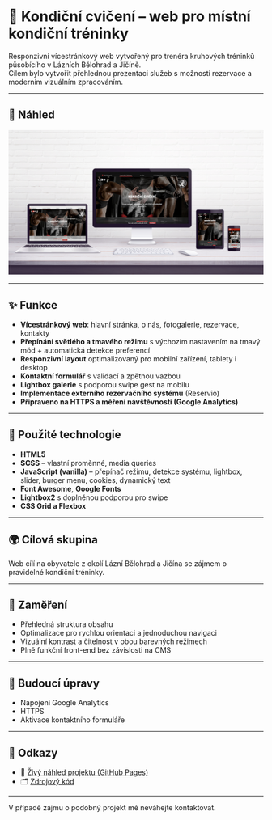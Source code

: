 # 💪 Kondiční cvičení – web pro místní kondiční tréninky

Responzivní vícestránkový web vytvořený pro trenéra kruhových tréninků působícího v Lázních Bělohrad a Jičíně.  
Cílem bylo vytvořit přehlednou prezentaci služeb s možností rezervace a moderním vizuálním zpracováním.

---

## 📸 Náhled

![Kondiční cvičení – mockup](img/kruhac-mockup.jpg)

---

## ✨ Funkce

- **Vícestránkový web**: hlavní stránka, o nás, fotogalerie, rezervace, kontakty
- **Přepínání světlého a tmavého režimu** s výchozím nastavením na tmavý mód + automatická detekce preferencí
- **Responzivní layout** optimalizovaný pro mobilní zařízení, tablety i desktop
- **Kontaktní formulář** s validací a zpětnou vazbou
- **Lightbox galerie** s podporou swipe gest na mobilu
- **Implementace externího rezervačního systému** (Reservio)
- **Připraveno na HTTPS a měření návštěvnosti (Google Analytics)**

---

## 🧰 Použité technologie

- **HTML5**
- **SCSS** – vlastní proměnné, media queries
- **JavaScript (vanilla)** – přepínač režimu, detekce systému, lightbox, slider, burger menu, cookies, dynamický text
- **Font Awesome**, **Google Fonts**
- **Lightbox2** s doplněnou podporou pro swipe
- **CSS Grid a Flexbox**

---

## 🌍 Cílová skupina

Web cílí na obyvatele z okolí Lázní Bělohrad a Jičína se zájmem o pravidelné kondiční tréninky.

---

## 📌 Zaměření

- Přehledná struktura obsahu
- Optimalizace pro rychlou orientaci a jednoduchou navigaci
- Vizuální kontrast a čitelnost v obou barevných režimech
- Plně funkční front-end bez závislosti na CMS

---

## 🔧 Budoucí úpravy

- Napojení Google Analytics
- HTTPS
- Aktivace kontaktního formuláře

---

## 🔗 Odkazy

- 🔗 [Živý náhled projektu (GitHub Pages)](https://alena0490.github.io/Kruh-/)  
- 🗂️ [Zdrojový kód](https://github.com/Alena0490/Kruh-)

---

V případě zájmu o podobný projekt mě neváhejte kontaktovat.
